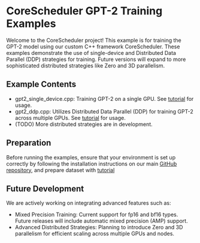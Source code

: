 # CoreScheduler GPT-2 Training Examples

Welcome to the CoreScheduler project! This example is for training the GPT-2 model using our custom C++ framework CoreScheduler. These examples demonstrate the use of single-device and Distributed Data Parallel (DDP) strategies for training. Future versions will expand to more sophisticated distributed strategies like Zero and 3D parallelism.

## Example Contents
* gpt2_single_device.cpp: Training GPT-2 on a single GPU. See [tutorial](https://docs.google.com/document/d/1cQ0gTcOuIoeZzHIpKj8hwdTGhK9XaAwPAsRrWba1Ijw/edit?usp=sharing) for usage.
* gpt2_ddp.cpp: Utilizes Distributed Data Parallel (DDP) for training GPT-2 across multiple GPUs. See [tutorial](https://docs.google.com/document/d/1RKvcaD9XMQ9DE7NFcj0XoSZCvEQXRgA2XDuxaFUPcQY/edit?usp=sharing) for usage.
* (TODO) More distributed strategies are in development.

## Preparation
Before running the examples, ensure that your environment is set up correctly by following the installation instructions on our main [GitHub repository](https://github.com/TheCoreTeam/core_scheduler/), and prepare dataset with [tutorial](../dataset/README.md)

## Future Development
We are actively working on integrating advanced features such as:

* Mixed Precision Training: Current support for fp16 and bf16 types. Future releases will include automatic mixed precision (AMP) support.
* Advanced Distributed Strategies: Planning to introduce Zero and 3D parallelism for efficient scaling across multiple GPUs and nodes.